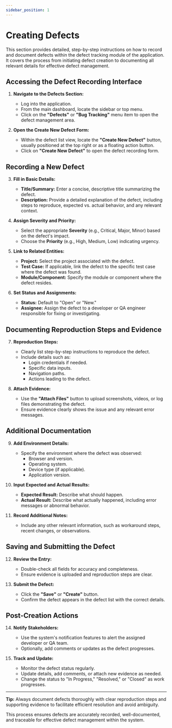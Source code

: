 ```yaml
---
sidebar_position: 1
---
```


# Creating Defects

This section provides detailed, step-by-step instructions on how to record and document defects within the defect tracking module of the application. It covers the process from initiating defect creation to documenting all relevant details for effective defect management.

## Accessing the Defect Recording Interface

1. **Navigate to the Defects Section:**
   - Log into the application.
   - From the main dashboard, locate the sidebar or top menu.
   - Click on the **"Defects"** or **"Bug Tracking"** menu item to open the defect management area.

2. **Open the Create New Defect Form:**
   - Within the defect list view, locate the **"Create New Defect"** button, usually positioned at the top right or as a floating action button.
   - Click on **"Create New Defect"** to open the defect recording form.

## Recording a New Defect

3. **Fill in Basic Details:**
   - **Title/Summary:** Enter a concise, descriptive title summarizing the defect.
   - **Description:** Provide a detailed explanation of the defect, including steps to reproduce, expected vs. actual behavior, and any relevant context.

4. **Assign Severity and Priority:**
   - Select the appropriate **Severity** (e.g., Critical, Major, Minor) based on the defect's impact.
   - Choose the **Priority** (e.g., High, Medium, Low) indicating urgency.

5. **Link to Related Entities:**
   - **Project:** Select the project associated with the defect.
   - **Test Case:** If applicable, link the defect to the specific test case where the defect was found.
   - **Module/Component:** Specify the module or component where the defect resides.

6. **Set Status and Assignments:**
   - **Status:** Default to "Open" or "New."
   - **Assignee:** Assign the defect to a developer or QA engineer responsible for fixing or investigating.

## Documenting Reproduction Steps and Evidence

7. **Reproduction Steps:**
   - Clearly list step-by-step instructions to reproduce the defect.
   - Include details such as:
     - Login credentials if needed.
     - Specific data inputs.
     - Navigation paths.
     - Actions leading to the defect.

8. **Attach Evidence:**
   - Use the **"Attach Files"** button to upload screenshots, videos, or log files demonstrating the defect.
   - Ensure evidence clearly shows the issue and any relevant error messages.

## Additional Documentation

9. **Add Environment Details:**
   - Specify the environment where the defect was observed:
     - Browser and version.
     - Operating system.
     - Device type (if applicable).
     - Application version.

10. **Input Expected and Actual Results:**
    - **Expected Result:** Describe what should happen.
    - **Actual Result:** Describe what actually happened, including error messages or abnormal behavior.

11. **Record Additional Notes:**
    - Include any other relevant information, such as workaround steps, recent changes, or observations.

## Saving and Submitting the Defect

12. **Review the Entry:**
    - Double-check all fields for accuracy and completeness.
    - Ensure evidence is uploaded and reproduction steps are clear.

13. **Submit the Defect:**
    - Click the **"Save"** or **"Create"** button.
    - Confirm the defect appears in the defect list with the correct details.

## Post-Creation Actions

14. **Notify Stakeholders:**
    - Use the system's notification features to alert the assigned developer or QA team.
    - Optionally, add comments or updates as the defect progresses.

15. **Track and Update:**
    - Monitor the defect status regularly.
    - Update details, add comments, or attach new evidence as needed.
    - Change the status to "In Progress," "Resolved," or "Closed" as work progresses.

---

**Tip:** Always document defects thoroughly with clear reproduction steps and supporting evidence to facilitate efficient resolution and avoid ambiguity.

This process ensures defects are accurately recorded, well-documented, and traceable for effective defect management within the system.